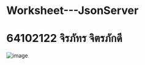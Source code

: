 # Worksheet---JsonServer
# 64102122 จิรภัทร จิตรภักดี
![image](https://github.com/jirpathjitpakdee/Worksheet---JsonServer/assets/68944270/7a3166d0-17ee-46a9-8590-3eb0bff1725c)
